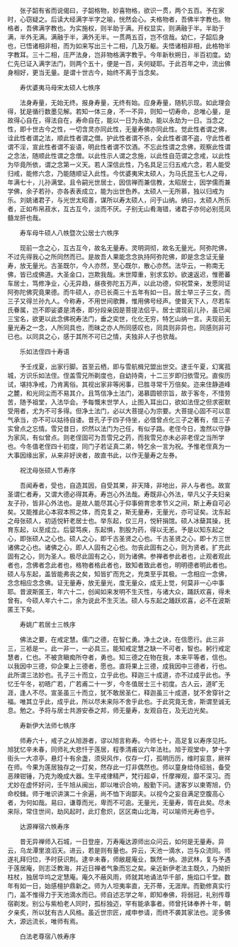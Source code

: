 <!-- { "loadSidebar": true } -->
　　张子韶有省而说偈曰，子韶格物，妙喜物格，欲识一贯，两个五百。予在家时，心窃疑之。后读大经满字半字之喻，恍然会心。夫格物者，吾佛半字教也。物格者，吾佛满字教也。为实施权，则半助于满。开权显实，则满融于半。半助于满，半外无满。满融于半，满外无半。一贯两五百，岂不信哉。幼仁，子韶后身也，已悟诸相非相，而为如来写出三十二相，几及万躯。夫悟诸相非相，此格物半字教耳。三十二相，庄严法身，岂非物格满字教乎。今年新秋朔日，半百初度。幼仁先已证入满字法门，则两个五十，便是一百，夫何疑耶。于此百年之中，流出佛身相好，更当无量。是谓十世古今，始终不离于当念矣。

　　寿优婆夷马母宋太硕人七帙序

　　法身寿量，无始无终。报身寿量，无终有始。应身寿量，随机示现。如此理会得，犹是循行数墨见解。若知一体三身，不一不异，则知一切寿命，总唯心量，是故得心自在，得法自在，寿命自在，能以一日为永劫，能以永劫为一日。当念之性，即十世古今之性，一切含灵亦同此性，无量寿佛亦同此性。觉此性者谓之佛，诠此性者谓之法，顺此性者谓之僧。护此性者谓不杀，全此性者谓不盗，守此性者谓不淫，宣此性者谓不妄语，明此性者谓不饮酒。不忘此性谓之念佛，观察此性谓之念法，随顺此性谓之念僧。以此性示人谓之念施，以此性自范谓之念戒，以此性为毕竟所依，谓之念第一义天。若人深信此性，乃名具足三归五戒六念，若人能受归戒，能修六念，乃能随顺证入此性。今优婆夷宋太硕人，为马氏昆玉七人之母，年满七十，儿孙满堂。且令嗣光世居士，因信禅而兼信教，太昭居士，因学儒而兼学佛，余子若孙，亦各表表成立，能为出世色养。太硕人一无所慕，独以归戒为乐。刘姚诸君子，与光世太昭善，谋所以寿太硕人，问于山纳。纳曰，太硕人所乐者，正如布帛菽水，互古互今，淡而不厌。子别无山肴海错，诸君子亦何必别觅凤髓龙肝也哉。

　　寿车母牛硕人八帙暨次公居士六帙序

　　现前一念之心，互古互今，故名无量寿。灵明洞彻，故名无量光。阿弥陀佛，不过先得我心之所同然而已。是故吾人果能念念执持阿弥陀佛，即是念念证无量寿，放无量光。古圣既尔，今人亦然，至心既尔，散心亦然。法华云，一称南无佛，皆已成佛道。大圣金口，岂欺我哉。末世障重，别求玄妙。欲速返迟，惟蔤蕃车居士，笃修净业，心无异趋，昼夜弥陀五万声，以此功德，仰祝萱亲，发愿同证阿弥陀佛究竟果德。而牛硕人，亦已长斋三十五年有如一日。居士举三子三女，而三子又得兰孙九人。今称寿，不用世间歌舞，惟用佛号经声。使普天下人，尽若车氏眷属，岂不即娑婆是清泰，即分段亲因是菩提法侣乎。居士谓现前儿孙，虽已闻三宝名，欲更以此念佛祝寿法门，垂之奕世，化化无穷，特乞山纳一言。夫现前无量光寿之一念，人所同具也，而昧之亦人所同感叹也，同具则非异也，同感则非可已也。以同具之心，感于其所不可已之情，夫独非人子也欤哉。

　　乐如法侄四十寿语

　　予壬戌夏，出家行脚。首至云栖，即与雪航楫兄盟出世交。逮壬午夏，幻寓菰城，方识乐如法侄。侄盖雪兄所剃度也，自幼持斋，十二三岁即归依雪兄。直俟历试，堪持净戒，乃肯离俗。其视出家非等闲事，已胜寻常千万倍矣。迩来住静道峰之麓，和光同尘而不易其介。且笃信净土法门，渴慕圆顿宗旨，故于客冬，不惜劳苦，随予祖堂，入法华会。予每慨末世学人，止图入耳出口，欲如法侄之但求密默受用者，尤为不可多得。但净土法门，必以大菩提心为宗要。大菩提心固不可以意气承当，亦不可以姑待自诿。昔孔子于四子侍坐，必借曾点化三子之著有，借三子实曾点之忘情。雪兄昔日，炽然以法门为己任，有似子路。老侄今日，澹然以守静为家风，有似曾点。则老侄固可为吾雪兄之药，而我雪兄亦未必非老侄之当所学也。今冬值老侄四十初度，同门子若证真二弟，特乞余一言为祝。予惟老侄真为一大事因缘出家，从来非好谀者，故直书此，以作无量寿之左券。

　　祝沈母张硕人节寿序

　　吾闻寿者，受也，自造其因，自受其果，非天降，非地出，非人与者也。故宣圣谓仁者寿，又谓大德必得其寿。寿岂心外法哉。寿既非心外法，举凡父子夫妇亲友子孙，皆非心外法也。是故人能尽其心于仰事俯育忠孝节义之间，斯上寿自可必矣。又能推此心本寂本照之体，而克复之，斯无量寿，无量光，亦可证矣。沈东起之母张硕人，初适悦轩老居士也。举东起，仅三月，悦轩捐馆。硕人冰蘖其操，抚育东起，以至成立。后婴笃疾，东起惧，割股为药，得以无恙。予是以知东起之心，即张硕人之心也。硕人之心，即千古圣贤之心也。千古圣贤之心，即十方三世诸佛之心也。诸佛之心，即人人固有之心也。勿丧此固有之心，则为贤者。扩充此固有之心，则为圣人。极尽此固有之心，则为诸佛。参禅者参此者也，止观者观此者也，念佛者念此者也，格物者格此者也，致知者致此者也，明明德者明此者也。硕人与东起，盖皆能弗丧之矣，知皆扩而充之，充类至乎其极。一念相应一念佛，念念相应念念佛。证无量寿，放无量光，度无量众，成无上觉，何莫非一心中事耶。昔波斯匿王，年六十二，创闻如来发明不生灭性，与诸大众，踊跃欢喜，得未曾有。今硕人年六十二，余为说此不生灭法。硕人与东起之踊跃欢喜，必不在波斯匿王下矣。

　　寿姚广若居士三帙序

　　佛法之要，在戒定慧。儒门之德，在智仁勇。净土之诀，在信愿行。此三非三，三袛是一。此一非一，一必具三。能知戒定慧之缺一不可者，智也。躬行戒定慧者，仁也。不被贪瞋痴所夺者，勇也。知三德之在物在我，本来平等者，信也。以我因中三德，仰企果上三德者，愿也。直将果上三德，成我因中三德者，行也。此所谓三法妙也。孔子三十而立，立乎此也。释迦三十成道，亦不过成乎此也。予忆壬午冬，初晤广若，广若甫二十一岁，今冬值居士三十初度。古人云，道旷无涯，逢人不尽。宣圣虽三十而立，犹不敢居圣仁，释迦虽三十成道，犹不舍穿针之福。唯其立乎此，成乎此，所以尽未来际不舍乎此也。于此究竟无舍，斯谓至诚无息。勉之。予将与居士共游安泰之邦，师无量寿，友观自在，及无边光矣。

　　寿新伊大法师七帙序

　　师寿六十，戒子之从旭游者，谬以旭言称寿。今师七十，高足复以寿序见托。旭犹忆辛未春，同师礼大悲忏于莲居，程季清甫议六年法社。旭于观堂中，梦十字街头一大凉亭，悬灯十有余盏，须臾风作，仅存一灯，孤明历历，维时妄意，厥祥在师。今果为莲居独存之一灯矣，然存此一灯非偶然也。师以童身给侍绍翁，备受恶辣钳锤，乃克为晚成大器。生平戒律精严，梵行超卓，忏摩禅观，靡不深习。而尤妙在虚怀好问，壬午旭从闽出，即以唯识合响，殷勤下问。逮客岁以柬寄旭，仍命校雠。师于唯识讲演二十余遍，尚不恤下询鄙夫。以视今之妄自满足空腹高心者，为何如哉。易曰，谦尊而光，卑而不可逾。无量光，无量寿，胥在此矣。尽未来际，常住世间，劫风起时，此灯愈炽，区区南山北海，可以喻师光寿也乎。

　　达源禅宿六帙寿序

　　昔无异禅师入石城，一日登座，万寿庵达源师出众问云，如何是无量寿。异云，乌龙潭里浪滔天。进云，若是则有量也。异云，天池一滴水，岂与众流同。师遂礼拜归位，予时获识荆。逮辛未春，师敝屣庵业，飘然一纳。游武林，复与予遇于莲居庵，则志泛教海，并近日禅者气象而忘之矣。亲近新伊老法主既久，乃拗折柱杖，独居华坞之定慧庵。庵久不蔽风雨，师就其地诵法华千部，施焰口千堂。数年有如一日，始感檀护鼎新之。师为人坦夷率直，无芥蒂，无涯岸。而勤修真实行门，盖不惟得力于天池滴水而已。师自述志学之年，即知奉佛，将弱冠，礼别传尊宿剃发。别公与紫柏老人同时，孤标独迈，罕有能承事者。师曾托钵奉养十年，朝夕亲炙，所以犹有古人风格。虽近世宗匠，咸申参请，而终不袭其家法也。泥多佛大，源远流长，唯师有焉。

　　白法老尊宿八帙寿序

